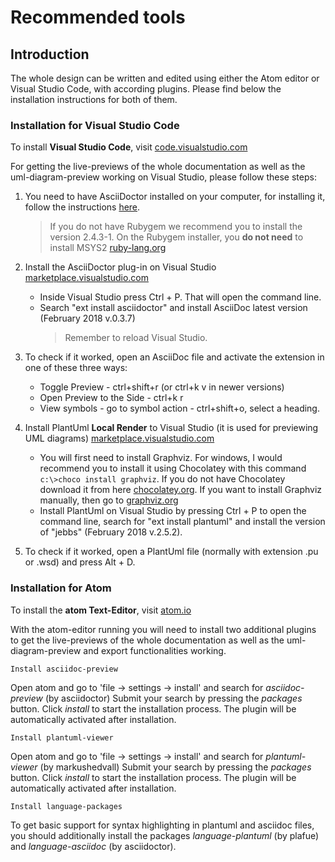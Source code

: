 # Recommended tools

## Introduction

The whole design can be written and edited using either the Atom editor or Visual Studio Code, with according plugins. Please find below the installation instructions for both of them.

### Installation for Visual Studio Code

To install **Visual Studio Code**, visit [code.visualstudio.com](https://code.visualstudio.com/docs/setup/setup-overview)

For getting the live-previews of the whole documentation as well as the uml-diagram-preview working on Visual Studio, please follow these steps:

1. You need to have AsciiDoctor installed on your computer, for installing it, follow the instructions [here](http://asciidoctor.org/docs/install-toolchain/).
   > If you do not have Rubygem we recommend you to install the version 2.4.3-1. On the Rubygem installer, you **do not need** to install MSYS2 [ruby-lang.org](https://www.ruby-lang.org/en/downloads/)

2. Install the AsciiDoctor plug-in on Visual Studio [marketplace.visualstudio.com](https://marketplace.visualstudio.com/items?itemName=joaompinto.asciidoctor-vscode)
   - Inside Visual Studio press Ctrl + P. That will open the command line.
   - Search "ext install asciidoctor" and install AsciiDoc latest version (February 2018 v.0.3.7)
     > Remember to reload Visual Studio.   

3. To check if it worked, open an AsciiDoc file and activate the extension in one of these three ways:
   - Toggle Preview - ctrl+shift+r (or ctrl+k v in newer versions)
   - Open Preview to the Side - ctrl+k r
   - View symbols - go to symbol action - ctrl+shift+o, select a heading.

4. Install PlantUml **Local Render** to Visual Studio (it is used for previewing UML diagrams) [marketplace.visualstudio.com](https://marketplace.visualstudio.com/items?itemName=jebbs.plantuml)
   - You will first need to install Graphviz. For windows, I would recommend you to install it using
	    Chocolatey with this command `c:\>choco install graphviz`. If you do not have Chocolatey download it from here [chocolatey.org](https://chocolatey.org/install). If you want to install Graphviz manually, then go to [graphviz.org](http://www.graphviz.org/download/)
   - Install PlantUml on Visual Studio by pressing Ctrl + P to open the command line, search for "ext install plantuml" and install the version of "jebbs" (February 2018 v.2.5.2).

5. To check if it worked, open a PlantUml file (normally with extension .pu or .wsd) and press Alt + D.

### Installation for Atom

To install the **atom Text-Editor**, visit [atom.io](https://atom.io/)

With the atom-editor running you will need to install two additional plugins to get the live-previews of the whole documentation as well as the uml-diagram-preview and export functionalities working.

```
Install asciidoc-preview
```

Open atom and go to 'file -> settings -> install' and search for *asciidoc-preview* (by asciidoctor) Submit your search by pressing the *packages* button.
Click *install* to start the installation process. The plugin will be automatically activated after installation.

```
Install plantuml-viewer
```

Open atom and go to 'file -> settings -> install' and search for *plantuml-viewer* (by markushedvall) Submit your search by pressing the *packages* button.
Click *install* to start the installation process. The plugin will be automatically activated after installation.

```
Install language-packages
```

To get basic support for syntax highlighting  in plantuml and asciidoc files, you should additionally install the packages *language-plantuml* (by plafue) and *language-asciidoc* (by asciidoctor).



